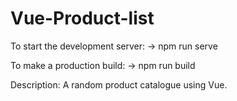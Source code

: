 # Vue-Product-list

To start the development server:
-> npm run serve

To make a production build:
-> npm run build

Description: A random product catalogue using Vue.
